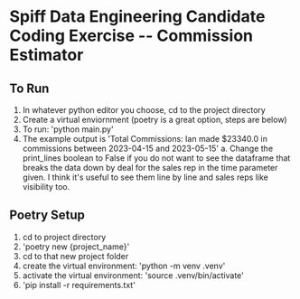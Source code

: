 # Spiff Data Engineering Candidate Coding Exercise -- Commission Estimator

## To Run 
1. In whatever python editor you choose, cd to the project directory
2. Create a virtual enviornment (poetry is a great option, steps are below) 
3. To run: 'python main.py' 
4. The example output is 'Total Commissions: Ian made $23340.0 in commissions between 2023-04-15 and 2023-05-15' 
    a. Change the print_lines boolean to False if you do not want to see the dataframe that breaks the data down by deal for the sales rep in the time parameter given.  I think it's useful to see them line by line and sales reps like visibility too. 

## Poetry Setup 
1. cd to project directory
2. 'poetry new {project_name}'
3. cd to that new project folder 
4. create the virtual environment: 'python -m venv .venv'
5. activate the virtual environment: 'source .venv/bin/activate' 
6. 'pip install -r requirements.txt'